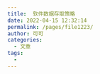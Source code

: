 ```yaml
---
title:  软件数据存取策略
date: 2022-04-15 12:32:14
permalink: /pages/file1223/
author: 可可
categories:
  - 文章
tags:
  - 
---
```

